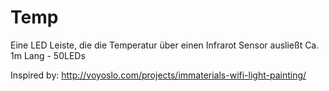 # Temp
Eine LED Leiste, die die Temperatur über einen Infrarot Sensor ausließt
Ca. 1m Lang - 50LEDs

Inspired by:
http://voyoslo.com/projects/immaterials-wifi-light-painting/

